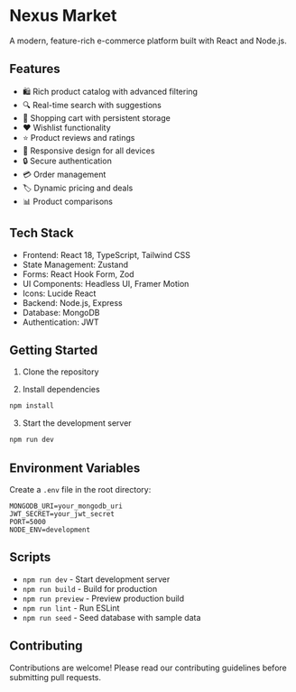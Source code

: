 # Nexus Market

A modern, feature-rich e-commerce platform built with React and Node.js.

## Features

- 🛍️ Rich product catalog with advanced filtering
- 🔍 Real-time search with suggestions
- 🛒 Shopping cart with persistent storage
- ❤️ Wishlist functionality
- ⭐ Product reviews and ratings
- 📱 Responsive design for all devices
- 🔒 Secure authentication
- 💳 Order management
- 🏷️ Dynamic pricing and deals
- 📊 Product comparisons

## Tech Stack

- Frontend: React 18, TypeScript, Tailwind CSS
- State Management: Zustand
- Forms: React Hook Form, Zod
- UI Components: Headless UI, Framer Motion
- Icons: Lucide React
- Backend: Node.js, Express
- Database: MongoDB
- Authentication: JWT

## Getting Started

1. Clone the repository


2. Install dependencies
```bash
npm install
```

3. Start the development server
```bash
npm run dev
```

## Environment Variables

Create a `.env` file in the root directory:

```env
MONGODB_URI=your_mongodb_uri
JWT_SECRET=your_jwt_secret
PORT=5000
NODE_ENV=development
```

## Scripts

- `npm run dev` - Start development server
- `npm run build` - Build for production
- `npm run preview` - Preview production build
- `npm run lint` - Run ESLint
- `npm run seed` - Seed database with sample data

## Contributing

Contributions are welcome! Please read our contributing guidelines before submitting pull requests.

